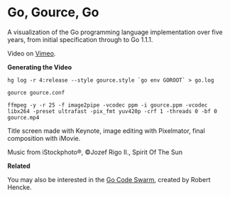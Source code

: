 Go, Gource, Go
==============

A visualization of the Go programming language implementation over five years, from initial specification through to Go 1.1.1.

Video on [Vimeo](https://vimeo.com/nyoungman/gource).

**Generating the Video**

```console
hg log -r 4:release --style gource.style `go env GOROOT` > go.log

gource gource.conf

ffmpeg -y -r 25 -f image2pipe -vcodec ppm -i gource.ppm -vcodec libx264 -preset ultrafast -pix_fmt yuv420p -crf 1 -threads 0 -bf 0 gource.mp4
```

Title screen made with Keynote, image editing with Pixelmator, final composition with iMovie.

Music from iStockphoto®, ©Jozef Rigo II., Spirit Of The Sun

**Related**

You may also be interested in the [Go Code Swarm](http://www.youtube.com/watch?v=P3Ka0sMpe2k), created by Robert Hencke.
